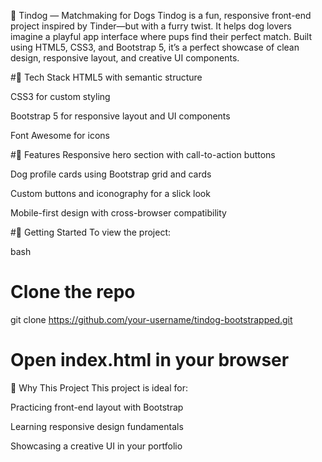 🐶 Tindog — Matchmaking for Dogs
Tindog is a fun, responsive front-end project inspired by Tinder—but with a furry twist. It helps dog lovers imagine a playful app interface where pups find their perfect match. Built using HTML5, CSS3, and Bootstrap 5, it’s a perfect showcase of clean design, responsive layout, and creative UI components.

#🔧 Tech Stack
HTML5 with semantic structure

CSS3 for custom styling

Bootstrap 5 for responsive layout and UI components

Font Awesome for icons

#📱 Features
Responsive hero section with call-to-action buttons

Dog profile cards using Bootstrap grid and cards

Custom buttons and iconography for a slick look

Mobile-first design with cross-browser compatibility

#🚀 Getting Started
To view the project:

bash
# Clone the repo
git clone https://github.com/your-username/tindog-bootstrapped.git

# Open index.html in your browser
🎯 Why This Project
This project is ideal for:

Practicing front-end layout with Bootstrap

Learning responsive design fundamentals

Showcasing a creative UI in your portfolio
